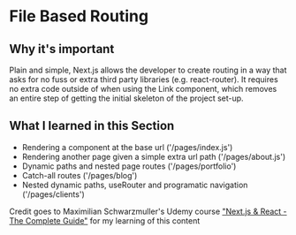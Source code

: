 # File Based Routing

## Why it's important

Plain and simple, Next.js allows the developer to create routing in a way that asks for no fuss or extra
third party libraries (e.g. react-router). It requires no extra code outside of when using the Link component, which removes an entire step of getting the initial skeleton of the project set-up.

## What I learned in this Section

- Rendering a component at the base url ('/pages/index.js')
- Rendering another page given a simple extra url path ('/pages/about.js')
- Dynamic paths and nested page routes ('/pages/portfolio')
- Catch-all routes ('/pages/blog')
- Nested dynamic paths, useRouter and programatic navigation ('/pages/clients')

Credit goes to Maximilian Schwarzmuller's Udemy course ["Next.js & React - The Complete Guide"](https://www.udemy.com/share/104coM3@pGgssWaMY2gLx2vIPm8UH0E0NBGERwYVmvjCTz5Yc_5r_jDYCgQYGcCFTkIUDClHbA==/) for my learning of this content

